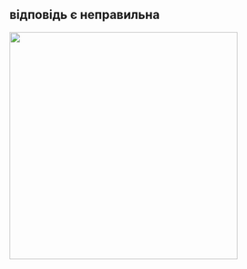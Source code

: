  <html>
   <head>
<link rel="dfalsesheet" type="text/css" href="dfalse.css" />
   </head>
  <heder>
   <p><h2>відповідь є неправильна </h2></p>
  </heder>
   <body>
 <nav><img src="https://www.google.pl/url?sa=i&url=https%3A%2F%2Fwww.freepng.ru%2Fdownload%2Fwrong.html&psig=AOvVaw3W4aUEyQwSMuS0NapKErt9&ust=1651485324237000&source=images&cd=vfe&ved=0CAwQjRxqFwoTCMD68rSEvvcCFQAAAAAdAAAAABAD"with="400px"height="400px"/></nav>
   </body>
</html>
